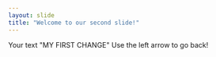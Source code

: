 ```yaml
---
layout: slide
title: "Welcome to our second slide!"
---
```

Your text "MY FIRST CHANGE"
Use the left arrow to go back!
